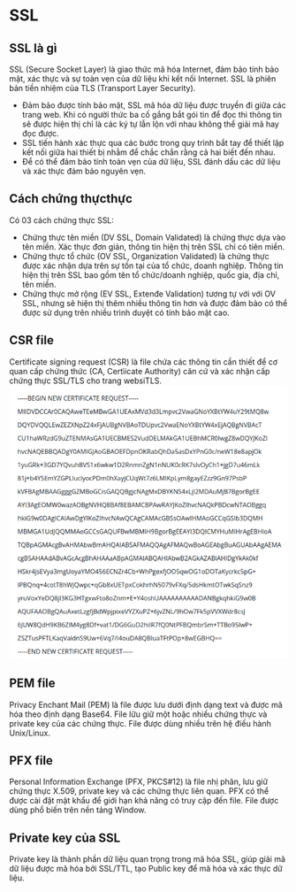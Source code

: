 # SSL
## SSL là gì
SSL (Secure Socket Layer) là giao thức mã hóa Internet, đảm bảo tính bảo mật, xác thực và sự toàn vẹn của dữ liệu khi kết nối Internet. SSL là phiên bản tiền nhiệm của TLS (Transport Layer Security).  
* Đảm bảo được tính bảo mật, SSL mã hóa dữ liệu được truyền đi giữa các trang web. Khi có người thức ba cố gắng bắt gói tin để đọc thì thông tin sẽ được hiện thị chỉ là các ký tự lẫn lộn với nhau không thể giải mã hay đọc được.
* SSL tiến hành xác thực qua các bước trong quy trình bắt tay để thiết lập kết nối giữa hai thiết bị nhằm để chắc chắn rằng cả hai biết đến nhau.
* Để có thể đảm bảo tính toàn vẹn của dữ liệu, SSL đánh dấu các dữ liệu và xác thực đảm bảo nguyên vẹn.  

## Cách chứng thựcthực
Có 03 cách chứng thực SSL:
* Chứng thực tên miền (DV SSL, Domain Validated) là chứng thực dựa vào tên miền. Xác thực đơn giản, thông tin hiện thị trên SSL chỉ có tiên miền.
* Chứng thực tổ chức (OV SSL, Organization Validated) là chứng thực được xác nhận dựa trên sự tồn tại của tổ chức, doanh nghiệp. Thông tin hiện thị trên SSL bao gồm tên tổ chức/doanh nghiệp, quốc gia, địa chỉ, tên miền.
* Chứng thực mở rộng (EV SSL, Extenđe Validation) tương tự với với OV SSL, nhưng sẽ hiện thị thêm nhiều thông tin hơn và được đảm bảo có thể được sử dụng trên nhiều trình duyệt có tính bảo mật cao.

## CSR file
Certificate signing request (CSR) là file chứa các thông tin cần thiết để cơ quan cấp chứng thức (CA, Certìicate Authority) căn cứ và xác nhận cấp chứng thực SSL/TLS cho trang websiTLS.
![CSR file sample](../Resource/CSR_file_sample.png)
## PEM file
Privacy Enchant Mail (PEM) là file được lưu dưới định dạng text và được mã hóa theo định dạng Base64. File lữu giữ một hoặc nhiều chứng thực và private key của các chứng thực. File được dùng nhiều trên hệ điều hành Unix/Linux.

## PFX file
Personal Information Exchange (PFX, PKCS#12) là file nhị phân, lưu giữ chứng thực X.509, private key và các chứng thực liên quan. PFX có thể được cài đặt mật khẩu để giới hạn khả năng có truy cập đến file. File được dùng phổ biến trên nền tảng Window.

## Private key của SSL
Private key là thành phần dữ liệu quan trọng trong mã hóa SSL, giúp giải mã dữ liệu được mã hóa bởi SSL/TTL, tạo Public key để mã hóa và xác thực dữ liệu.